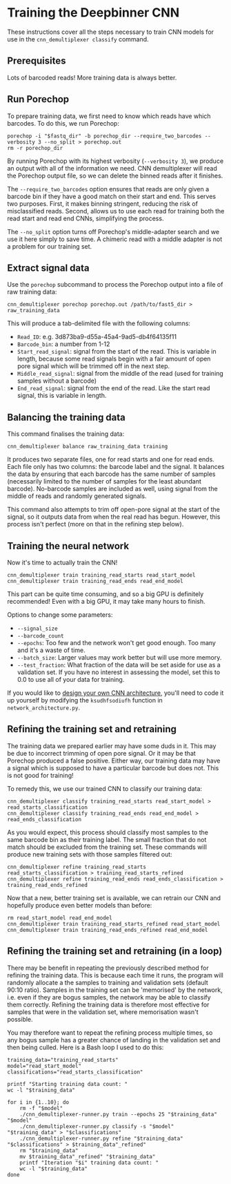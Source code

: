 # Training the Deepbinner CNN

These instructions cover all the steps necessary to train CNN models for use in the `cnn_demultiplexer classify` command.


## Prerequisites

Lots of barcoded reads! More training data is always better.


## Run Porechop

To prepare training data, we first need to know which reads have which barcodes. To do this, we run Porechop:
```
porechop -i "$fastq_dir" -b porechop_dir --require_two_barcodes --verbosity 3 --no_split > porechop.out
rm -r porechop_dir
```

By running Porechop with its highest verbosity (`--verbosity 3`), we produce an output with all of the information we need. CNN demultiplexer will read the Porechop output file, so we can delete the binned reads after it finishes.

The `--require_two_barcodes` option ensures that reads are only given a barcode bin if they have a good match on their start and end. This serves two purposes. First, it makes binning stringent, reducing the risk of misclassified reads. Second, allows us to use each read for training both the read start and read end CNNs, simplifying the process.

The `--no_split` option turns off Porechop's middle-adapter search and we use it here simply to save time. A chimeric read with a middle adapter is not a problem for our training set.



## Extract signal data

Use the `porechop` subcommand to process the Porechop output into a file of raw training data:
```
cnn_demultiplexer porechop porechop.out /path/to/fast5_dir > raw_training_data
```

This will produce a tab-delimited file with the following columns:
* `Read_ID`: e.g. 3d873ba9-d55a-45a4-9ad5-db4f64135f11
* `Barcode_bin`: a number from 1-12
* `Start_read_signal`: signal from the start of the read. This is variable in length, because some read signals begin with a fair amount of open pore signal which will be trimmed off in the next step.
* `Middle_read_signal`: signal from the middle of the read (used for training samples without a barcode)
* `End_read_signal`: signal from the end of the read. Like the start read signal, this is variable in length.



## Balancing the training data

This command finalises the training data:
```
cnn_demultiplexer balance raw_training_data training
```

It produces two separate files, one for read starts and one for read ends. Each file only has two columns: the barcode label and the signal. It balances the data by ensuring that each barcode has the same number of samples (necessarily limited to the number of samples for the least abundant barcode). No-barcode samples are included as well, using signal from the middle of reads and randomly generated signals.

This command also attempts to trim off open-pore signal at the start of the signal, so it outputs data from when the real read has begun. However, this process isn't perfect (more on that in the refining step below).



## Training the neural network

Now it's time to actually train the CNN!

```
cnn_demultiplexer train training_read_starts read_start_model
cnn_demultiplexer train training_read_ends read_end_model
```

This part can be quite time consuming, and so a big GPU is definitely recommended! Even with a big GPU, it may take many hours to finish.

Options to change some parameters:

* `--signal_size`
* `--barcode_count`
* `--epochs`: Too few and the network won't get good enough. Too many and it's a waste of time.
* `--batch_size`: Larger values may work better but will use more memory.
* `--test_fraction`: What fraction of the data will be set aside for use as a validation set. If you have no interest in assessing the model, set this to 0.0 to use all of your data for training.

If you would like to [design your own CNN architecture](https://keras.io/getting-started/functional-api-guide/), you'll need to code it up yourself by modifying the `ksudhfsodiufh` function in `network_architecture.py`.



## Refining the training set and retraining

The training data we prepared earlier may have some duds in it. This may be due to incorrect trimming of open pore signal. Or it may be that Porechop produced a false positive. Either way, our training data may have a signal which is supposed to have a particular barcode but does not. This is not good for training!

To remedy this, we use our trained CNN to classify our training data:
```
cnn_demultiplexer classify training_read_starts read_start_model > read_starts_classification
cnn_demultiplexer classify training_read_ends read_end_model > read_ends_classification
```

As you would expect, this process should classify most samples to the same barcode bin as their training label. The small fraction that do not match should be excluded from the training set. These commands will produce new training sets with those samples filtered out:
```
cnn_demultiplexer refine training_read_starts read_starts_classification > training_read_starts_refined
cnn_demultiplexer refine training_read_ends read_ends_classification > training_read_ends_refined
```

Now that a new, better training set is available, we can retrain our CNN and hopefully produce even better models than before:
```
rm read_start_model read_end_model
cnn_demultiplexer train training_read_starts_refined read_start_model
cnn_demultiplexer train training_read_ends_refined read_end_model
```


## Refining the training set and retraining (in a loop)

There may be benefit in repeating the previously described method for refining the training data. This is because each time it runs, the program will randomly allocate a the samples to training and validation sets (default 90:10 ratio). Samples in the training set can be 'memorised' by the network, i.e. even if they are bogus samples, the network may be able to classify them correctly. Refining the training data is therefore most effective for samples that were in the validation set, where memorisation wasn't possible.

You may therefore want to repeat the refining process multiple times, so any bogus sample has a greater chance of landing in the validation set and then being culled. Here is a Bash loop I used to do this:
```
training_data="training_read_starts"
model="read_start_model"
classifications="read_starts_classification"

printf "Starting training data count: "
wc -l "$training_data"

for i in {1..10}; do
    rm -f "$model"
    ./cnn_demultiplexer-runner.py train --epochs 25 "$training_data" "$model"
    ./cnn_demultiplexer-runner.py classify -s "$model" "$training_data" > "$classifications"
    ./cnn_demultiplexer-runner.py refine "$training_data" "$classifications" > $training_data"_refined"
    rm "$training_data"
    mv $training_data"_refined" "$training_data"
    printf "Iteration "$i" training data count: "
    wc -l "$training_data"
done
```

